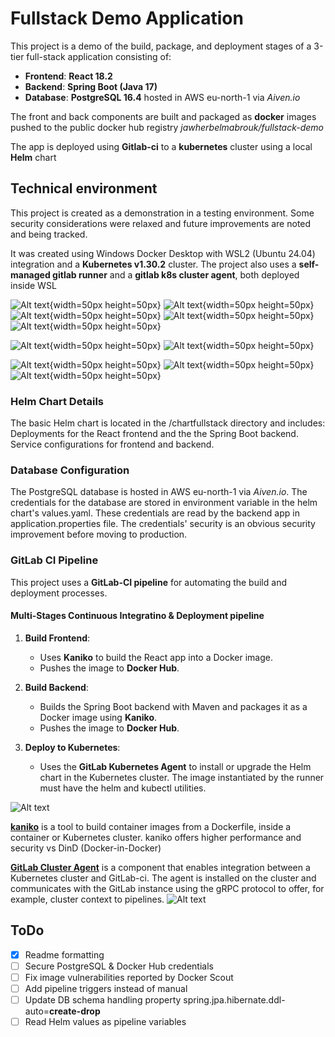 # Fullstack Demo Application

This project is a demo of the build, package, and deployment stages of a 3-tier full-stack application consisting of:

- **Frontend**: **React 18.2**
- **Backend**: **Spring Boot (Java 17)**
- **Database**: **PostgreSQL 16.4** hosted in AWS eu-north-1 via *Aiven.io*

The front and back components are built and packaged as **docker** images pushed to the public docker hub registry *jawherbelmabrouk/fullstack-demo*

The app is deployed using **Gitlab-ci** to a **kubernetes** cluster using a local **Helm** chart

## Technical environment

This project is created as a demonstration in a testing environment. Some security considerations were relaxed and future improvements are noted and being tracked.

It was created using Windows Docker Desktop with WSL2 (Ubuntu 24.04) integration and a **Kubernetes v1.30.2** cluster.
The project also uses a **self-managed gitlab runner** and a **gitlab k8s cluster agent**, both deployed inside WSL

![Alt text](./icons/react.png "react"){width=50px height=50px}  ![Alt text](./icons/spring.png "spring"){width=50px height=50px}    ![Alt text](./icons/java.png "java"){width=50px height=50px}    ![Alt text](./icons/maven.png "maven"){width=50px height=50px}  ![Alt text](./icons/pg.png "pg"){width=50px height=50px}

![Alt text](./icons/gitlab.png "gitlab"){width=50px height=50px}    ![Alt text](./icons/kaniko.png "kaniko"){width=50px height=50px}

![Alt text](./icons/k8s.png "k8s"){width=50px height=50px}  ![Alt text](./icons/helm.png "helm"){width=50px height=50px}    ![Alt text](./icons/docker.png "docker"){width=50px height=50px}

### Helm Chart Details
The basic Helm chart is located in the /chartfullstack directory and includes:
    Deployments for the React frontend and the the Spring Boot backend.
    Service configurations for frontend and backend.

### Database Configuration
The PostgreSQL database is hosted in AWS eu-north-1 via *Aiven.io*. The credentials for the database are stored in environment variable in the helm chart's values.yaml.
These credentials are read by the backend app in application.properties file.
The credentials' security is an obvious security improvement before moving to production.

### GitLab CI Pipeline

This project uses a **GitLab-CI pipeline** for automating the build and deployment processes.

#### Multi-Stages Continuous Integratino & Deployment pipeline

1. **Build Frontend**: 
   - Uses **Kaniko** to build the React app into a Docker image.
   - Pushes the image to **Docker Hub**.

2. **Build Backend**:
   - Builds the Spring Boot backend with Maven and packages it as a Docker image using **Kaniko**.
   - Pushes the image to **Docker Hub**.

3. **Deploy to Kubernetes**:
   - Uses the **GitLab Kubernetes Agent** to install or upgrade the Helm chart in the Kubernetes cluster. The image instantiated by the runner must have the helm and kubectl utilities.

![Alt text](./icons/runner.png "runner")

[**kaniko**](https://docs.gitlab.com/ee/ci/docker/using_kaniko.html) is a tool to build container images from a Dockerfile, inside a container or Kubernetes cluster. kaniko offers higher performance and security vs DinD (Docker-in-Docker)

[**GitLab Cluster Agent**](https://docs.gitlab.com/ee/user/clusters/agent/ci_cd_workflow.html) is a component that enables integration between a Kubernetes cluster and GitLab-ci. The agent is installed on the cluster and communicates with the GitLab instance using the gRPC protocol to offer, for example, cluster context to pipelines. 
![Alt text](./icons/agent.png "agent")

## ToDo
- [x] Readme formatting
- [ ] Secure PostgreSQL & Docker Hub credentials
- [ ] Fix image vulnerabilities reported by Docker Scout
- [ ] Add pipeline triggers instead of manual
- [ ] Update DB schema handling property spring.jpa.hibernate.ddl-auto=**create-drop**
- [ ] Read Helm values as pipeline variables